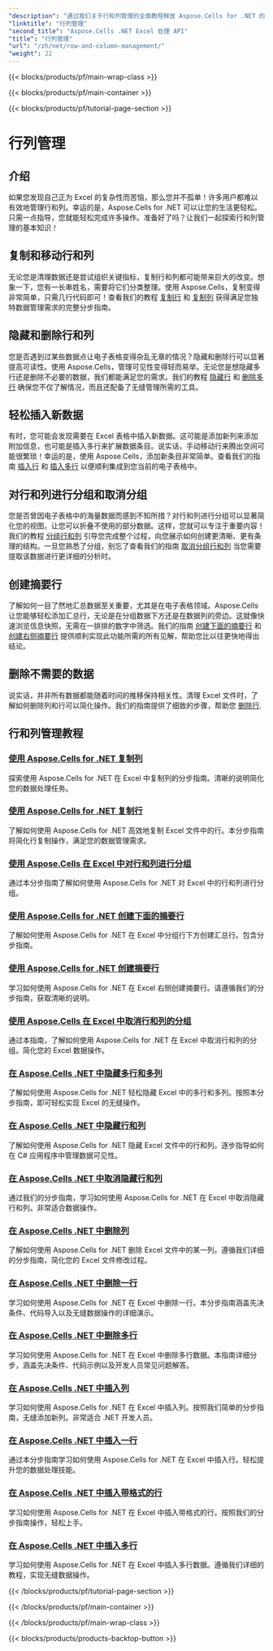 ```yaml
---
"description": "通过我们关于行和列管理的全面教程释放 Aspose.Cells for .NET 的强大功能，轻松提高您的 Excel 技能。"
"linktitle": "行列管理"
"second_title": "Aspose.Cells .NET Excel 处理 API"
"title": "行列管理"
"url": "/zh/net/row-and-column-management/"
"weight": 22
---
```


{{< blocks/products/pf/main-wrap-class >}}

{{< blocks/products/pf/main-container >}}

{{< blocks/products/pf/tutorial-page-section >}}

# 行列管理

## 介绍

如果您发现自己正为 Excel 的复杂性而苦恼，那么您并不孤单！许多用户都难以有效地管理行和列。幸运的是，Aspose.Cells for .NET 可以让您的生活更轻松。只需一点指导，您就能轻松完成许多操作。准备好了吗？让我们一起探索行和列管理的基本知识！

## 复制和移动行和列

无论您是清理数据还是尝试组织关键指标，复制行和列都可能带来巨大的改变。想象一下，您有一长串姓名，需要将它们分类整理。使用 Aspose.Cells，复制变得非常简单，只需几行代码即可！查看我们的教程 [复制行](./copying-rows/) 和 [复制列](./copying-columns/) 获得满足您独特数据管理需求的完整分步指南。

## 隐藏和删除行和列

您是否遇到过某些数据点让电子表格变得杂乱无章的情况？隐藏和删除行可以显著提高可读性。使用 Aspose.Cells，管理可见性变得轻而易举。无论您是想隐藏多行还是删除不必要的数据，我们都能满足您的需求。我们的教程 [隐藏行](./hide-rows-columns-aspose-cells/) 和 [删除多行](./delete-multiple-rows-aspose-cells/) 确保您不仅了解情况，而且还配备了无缝管理所需的工具。

## 轻松插入新数据

有时，您可能会发现需要在 Excel 表格中插入新数据。这可能是添加新列来添加附加信息，也可能是插入多行来扩展数据条目。说实话，手动移动行来腾出空间可能很繁琐！幸运的是，使用 Aspose.Cells，添加新条目非常简单。查看我们的指南 [插入行](./insert-row-aspose-cells/) 和 [插入多行](./insert-multiple-rows-aspose-cells/) 以便顺利集成到您当前的电子表格中。

## 对行和列进行分组和取消分组

您是否曾因电子表格中的海量数据而感到不知所措？对行和列进行分组可以显著简化您的视图，让您可以折叠不使用的部分数据。这样，您就可以专注于重要内容！我们的教程 [分组行和列](./grouping-rows-and-columns/) 引导您完成整个过程，向您展示如何创建更清晰、更有条理的结构。一旦您熟悉了分组，别忘了查看我们的指南 [取消分组行和列](./ungrouping-rows-and-columns/) 当您需要提取该数据进行更详细的分析时。

## 创建摘要行

了解如何一目了然地汇总数据至关重要，尤其是在电子表格领域。Aspose.Cells 让您能够轻松添加汇总行，无论是在分组数据下方还是在数据列的旁边。这就像快速浏览信息快照，无需在一排排的数字中筛选。我们的指南 [创建下面的摘要行](./summary-row-below/) 和 [创建右侧摘要行](./summary-row-right/) 提供顺利实现此功能所需的所有见解，帮助您比以往更快地得出结论。

## 删除不需要的数据

说实话，并非所有数据都能随着时间的推移保持相关性。清理 Excel 文件时，了解如何删除列和行可以简化操作。我们的指南提供了细致的步骤，帮助您 [删除行](./delete-row-aspose-cells/).

## 行和列管理教程
### [使用 Aspose.Cells for .NET 复制列](./copying-columns/)
探索使用 Aspose.Cells for .NET 在 Excel 中复制列的分步指南。清晰的说明简化您的数据处理任务。
### [使用 Aspose.Cells for .NET 复制行](./copying-rows/)
了解如何使用 Aspose.Cells for .NET 高效地复制 Excel 文件中的行。本分步指南将简化行复制操作，满足您的数据管理需求。
### [使用 Aspose.Cells 在 Excel 中对行和列进行分组](./grouping-rows-and-columns/)
通过本分步指南了解如何使用 Aspose.Cells for .NET 对 Excel 中的行和列进行分组。
### [使用 Aspose.Cells for .NET 创建下面的摘要行](./summary-row-below/)
了解如何使用 Aspose.Cells for .NET 在 Excel 中分组行下方创建汇总行。包含分步指南。
### [使用 Aspose.Cells for .NET 创建摘要行](./summary-row-right/)
学习如何使用 Aspose.Cells for .NET 在 Excel 右侧创建摘要行。请遵循我们的分步指南，获取清晰的说明。
### [使用 Aspose.Cells 在 Excel 中取消行和列的分组](./ungrouping-rows-and-columns/)
通过本指南，了解如何使用 Aspose.Cells for .NET 在 Excel 中取消行和列的分组。简化您的 Excel 数据操作。
### [在 Aspose.Cells .NET 中隐藏多行和多列](./hide-multiple-rows-columns-aspose-cells/)
了解如何使用 Aspose.Cells for .NET 轻松隐藏 Excel 中的多行和多列。按照本分步指南，即可轻松实现 Excel 的无缝操作。
### [在 Aspose.Cells .NET 中隐藏行和列](./hide-rows-columns-aspose-cells/)
了解如何使用 Aspose.Cells for .NET 隐藏 Excel 文件中的行和列。逐步指导如何在 C# 应用程序中管理数据可见性。
### [在 Aspose.Cells .NET 中取消隐藏行和列](./unhide-rows-columns-aspose-cells/)
通过我们的分步指南，学习如何使用 Aspose.Cells for .NET 在 Excel 中取消隐藏行和列。非常适合数据操作。
### [在 Aspose.Cells .NET 中删除列](./delete-column-aspose-cells/)
了解如何使用 Aspose.Cells for .NET 删除 Excel 文件中的某一列。遵循我们详细的分步指南，简化您的 Excel 文件修改过程。
### [在 Aspose.Cells .NET 中删除一行](./delete-row-aspose-cells/)
学习如何使用 Aspose.Cells for .NET 在 Excel 中删除一行。本分步指南涵盖先决条件、代码导入以及无缝数据操作的详细演示。
### [在 Aspose.Cells .NET 中删除多行](./delete-multiple-rows-aspose-cells/)
学习如何使用 Aspose.Cells for .NET 在 Excel 中删除多行数据。本指南详细分步，涵盖先决条件、代码示例以及开发人员常见问题解答。
### [在 Aspose.Cells .NET 中插入列](./insert-column-aspose-cells/)
学习如何使用 Aspose.Cells for .NET 在 Excel 中插入列。按照我们简单的分步指南，无缝添加新列。非常适合 .NET 开发人员。
### [在 Aspose.Cells .NET 中插入一行](./insert-row-aspose-cells/)
通过本分步指南学习如何使用 Aspose.Cells for .NET 在 Excel 中插入行。轻松提升您的数据处理技能。
### [在 Aspose.Cells .NET 中插入带格式的行](./insert-row-formatting-aspose-cells/)
学习如何使用 Aspose.Cells for .NET 在 Excel 中插入带格式的行。按照我们的分步指南操作，轻松上手。
### [在 Aspose.Cells .NET 中插入多行](./insert-multiple-rows-aspose-cells/)
学习如何使用 Aspose.Cells for .NET 在 Excel 中插入多行数据。遵循我们详细的教程，实现无缝数据操作。

{{< /blocks/products/pf/tutorial-page-section >}}

{{< /blocks/products/pf/main-container >}}

{{< /blocks/products/pf/main-wrap-class >}}

{{< blocks/products/products-backtop-button >}}